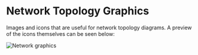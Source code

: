 # Network Topology Graphics

Images and icons that are useful for network topology diagrams. A preview
of the icons themselves can be seen below:

![Network graphics](https://github.com/rbisewski/network_topology_graphics/network_graphics.png "Network graphics")
